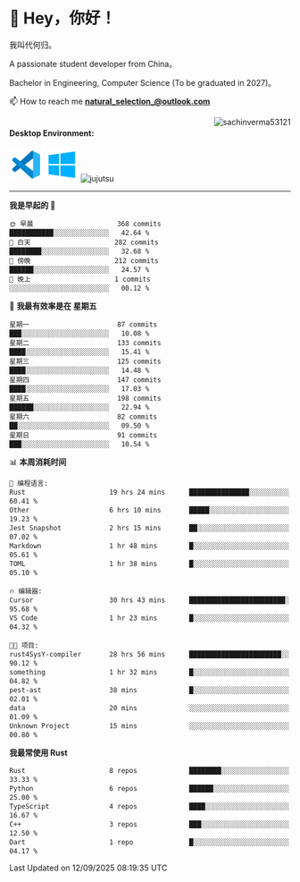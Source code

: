 # 👋 Hey，你好！

我叫代何归。

A passionate student developer from China。

Bachelor in Engineering, Computer Science (To be graduated in 2027)。

📫 How to reach me **natural_selection_@outlook.com**

<div style="display: flex; justify-content: space-between; align-items: flex-start;">
  <div>
    <h4>Desktop Environment: </h4>
    <span>
      <img style="margin: auto;" src="https://raw.githubusercontent.com/sachinverma53121/sachinverma53121/master/icons/vsc.png" alt=vs width="60" height="60"/>
      <img style="margin: auto;" src="https://raw.githubusercontent.com/sachinverma53121/sachinverma53121/master/icons/win10.png" alt=windows10 width="60" height="60"/>
      <img style="margin: auto;" src="https://img2023.cnblogs.com/blog/3292968/202505/3292968-20250515084111916-1835883071.png" alt=jujutsu width="60" height="60"/>
    </span>
  </div>
  <div>
    <img style="margin: auto;" src=https://github-readme-stats.vercel.app/api?username=Natural-selection1&show_icons=true alt=sachinverma53121 />
  </div>
</div>

---

<!--START_SECTION:waka-->
**我是早起的 🐤** 

```text
🌞 早晨                     368 commits         ███████████░░░░░░░░░░░░░░   42.64 % 
🌆 白天                     282 commits         ████████░░░░░░░░░░░░░░░░░   32.68 % 
🌃 傍晚                     212 commits         ██████░░░░░░░░░░░░░░░░░░░   24.57 % 
🌙 晚上                     1 commits           ░░░░░░░░░░░░░░░░░░░░░░░░░   00.12 % 
```
📅 **我最有效率是在 星期五** 

```text
星期一                      87 commits          ███░░░░░░░░░░░░░░░░░░░░░░   10.08 % 
星期二                      133 commits         ████░░░░░░░░░░░░░░░░░░░░░   15.41 % 
星期三                      125 commits         ████░░░░░░░░░░░░░░░░░░░░░   14.48 % 
星期四                      147 commits         ████░░░░░░░░░░░░░░░░░░░░░   17.03 % 
星期五                      198 commits         ██████░░░░░░░░░░░░░░░░░░░   22.94 % 
星期六                      82 commits          ██░░░░░░░░░░░░░░░░░░░░░░░   09.50 % 
星期日                      91 commits          ███░░░░░░░░░░░░░░░░░░░░░░   10.54 % 
```


📊 **本周消耗时间** 

```text
💬 编程语言: 
Rust                     19 hrs 24 mins      ███████████████░░░░░░░░░░   60.41 % 
Other                    6 hrs 10 mins       █████░░░░░░░░░░░░░░░░░░░░   19.23 % 
Jest Snapshot            2 hrs 15 mins       ██░░░░░░░░░░░░░░░░░░░░░░░   07.02 % 
Markdown                 1 hr 48 mins        █░░░░░░░░░░░░░░░░░░░░░░░░   05.61 % 
TOML                     1 hr 38 mins        █░░░░░░░░░░░░░░░░░░░░░░░░   05.10 % 

🔥 编辑器: 
Cursor                   30 hrs 43 mins      ████████████████████████░   95.68 % 
VS Code                  1 hr 23 mins        █░░░░░░░░░░░░░░░░░░░░░░░░   04.32 % 

🐱‍💻 项目: 
rust4SysY-compiler       28 hrs 56 mins      ███████████████████████░░   90.12 % 
something                1 hr 32 mins        █░░░░░░░░░░░░░░░░░░░░░░░░   04.82 % 
pest-ast                 38 mins             █░░░░░░░░░░░░░░░░░░░░░░░░   02.01 % 
data                     20 mins             ░░░░░░░░░░░░░░░░░░░░░░░░░   01.09 % 
Unknown Project          15 mins             ░░░░░░░░░░░░░░░░░░░░░░░░░   00.80 % 
```

**我最常使用 Rust** 

```text
Rust                     8 repos             ████████░░░░░░░░░░░░░░░░░   33.33 % 
Python                   6 repos             ██████░░░░░░░░░░░░░░░░░░░   25.00 % 
TypeScript               4 repos             ████░░░░░░░░░░░░░░░░░░░░░   16.67 % 
C++                      3 repos             ███░░░░░░░░░░░░░░░░░░░░░░   12.50 % 
Dart                     1 repo              █░░░░░░░░░░░░░░░░░░░░░░░░   04.17 % 
```




 Last Updated on 12/09/2025 08:19:35 UTC
<!--END_SECTION:waka-->
